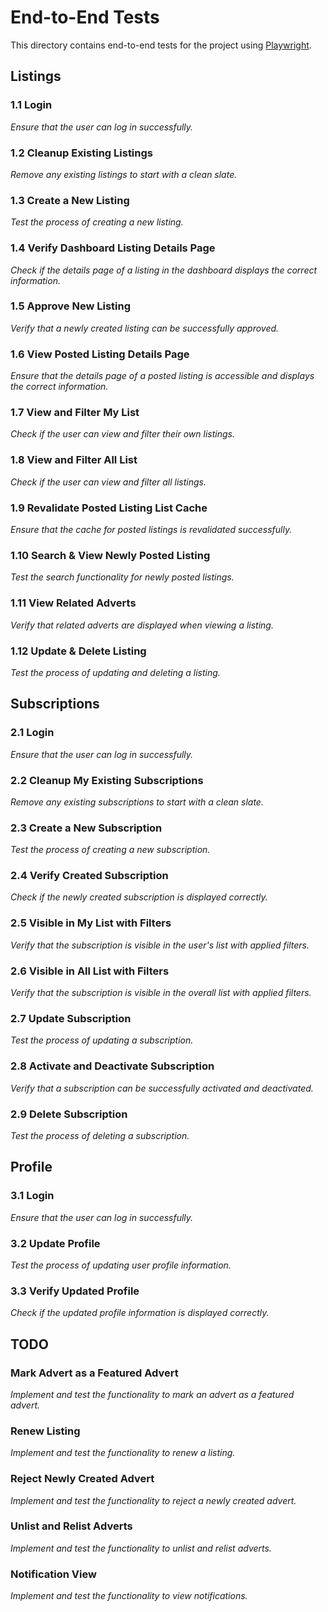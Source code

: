 # End-to-End Tests

This directory contains end-to-end tests for the project using [Playwright](https://playwright.dev/).

## Listings

### 1.1 Login

_Ensure that the user can log in successfully._

### 1.2 Cleanup Existing Listings

_Remove any existing listings to start with a clean slate._

### 1.3 Create a New Listing

_Test the process of creating a new listing._

### 1.4 Verify Dashboard Listing Details Page

_Check if the details page of a listing in the dashboard displays the correct information._

### 1.5 Approve New Listing

_Verify that a newly created listing can be successfully approved._

### 1.6 View Posted Listing Details Page

_Ensure that the details page of a posted listing is accessible and displays the correct information._

### 1.7 View and Filter My List

_Check if the user can view and filter their own listings._

### 1.8 View and Filter All List

_Check if the user can view and filter all listings._

### 1.9 Revalidate Posted Listing List Cache

_Ensure that the cache for posted listings is revalidated successfully._

### 1.10 Search & View Newly Posted Listing

_Test the search functionality for newly posted listings._

### 1.11 View Related Adverts

_Verify that related adverts are displayed when viewing a listing._

### 1.12 Update & Delete Listing

_Test the process of updating and deleting a listing._

## Subscriptions

### 2.1 Login

_Ensure that the user can log in successfully._

### 2.2 Cleanup My Existing Subscriptions

_Remove any existing subscriptions to start with a clean slate._

### 2.3 Create a New Subscription

_Test the process of creating a new subscription._

### 2.4 Verify Created Subscription

_Check if the newly created subscription is displayed correctly._

### 2.5 Visible in My List with Filters

_Verify that the subscription is visible in the user's list with applied filters._

### 2.6 Visible in All List with Filters

_Verify that the subscription is visible in the overall list with applied filters._

### 2.7 Update Subscription

_Test the process of updating a subscription._

### 2.8 Activate and Deactivate Subscription

_Verify that a subscription can be successfully activated and deactivated._

### 2.9 Delete Subscription

_Test the process of deleting a subscription._

## Profile

### 3.1 Login

_Ensure that the user can log in successfully._

### 3.2 Update Profile

_Test the process of updating user profile information._

### 3.3 Verify Updated Profile

_Check if the updated profile information is displayed correctly._

## TODO

### Mark Advert as a Featured Advert

_Implement and test the functionality to mark an advert as a featured advert._

### Renew Listing

_Implement and test the functionality to renew a listing._

### Reject Newly Created Advert

_Implement and test the functionality to reject a newly created advert._

### Unlist and Relist Adverts

_Implement and test the functionality to unlist and relist adverts._

### Notification View

_Implement and test the functionality to view notifications._
